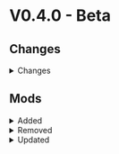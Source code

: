 # V0.4.0 - Beta

## Changes

<details>
<summary>Changes</summary>
- fixed Electric Fence from Mekanism Turrets & Fences
- Changed stats of turrets from Mekanism Turrets & Fences
- Added tooltips for Mekanism Turrets

</details>

## Mods

<details>
<summary>Added</summary>
- Mekanism Weaponry

</details>

<details>
<summary>Removed</summary>

</details>

<details>
<summary>Updated</summary>

</details>
